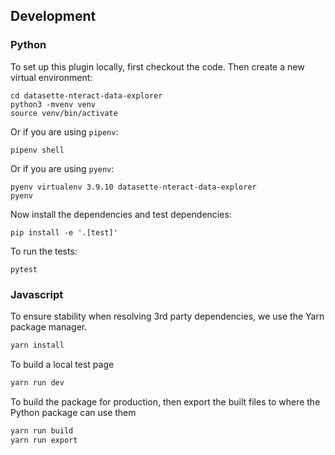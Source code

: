 
## Development

### Python

To set up this plugin locally, first checkout the code. Then create a new virtual environment:

    cd datasette-nteract-data-explorer
    python3 -mvenv venv
    source venv/bin/activate

Or if you are using `pipenv`:

    pipenv shell

Or if you are using `pyenv`:

    pyenv virtualenv 3.9.10 datasette-nteract-data-explorer
    pyenv

Now install the dependencies and test dependencies:

    pip install -e '.[test]'

To run the tests:

    pytest

### Javascript

To ensure stability when resolving 3rd party dependencies, we use the Yarn package manager.

```bash
yarn install
```

To build a local test page

```bash
yarn run dev
```

To build the package for production, then export the built files to where the Python package can use them

```bash
yarn run build
yarn run export
```
